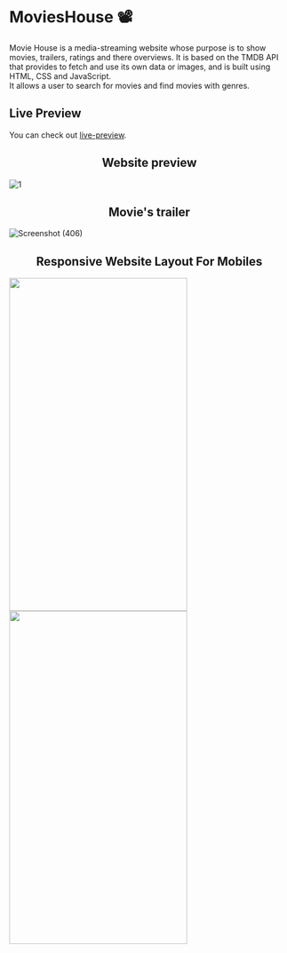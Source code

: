 # MoviesHouse 📽

Movie House is a media-streaming website whose purpose is to show movies, trailers, ratings and there overviews.
It is based on the TMDB API that provides to fetch and use its own data or images, and is built using HTML, CSS and JavaScript.
<br>
It allows a user to search for movies and find movies with genres.

<h2> Live Preview </h2>
You can check out <a href="https://movieshouseapi.netlify.app/">live-preview</a>.

<h2 align="center"> Website preview </h2>

![1](https://github.com/user-attachments/assets/9a98e62f-6c8d-476e-ad3a-da94a18c8ff0)


<h2 align="center"> Movie's trailer </h2>

![Screenshot (406)](https://user-images.githubusercontent.com/86725419/184007057-81156372-ea1f-43c5-b629-aecfef405559.png)

<h2 align="center"> Responsive Website Layout For Mobiles</h2>

<p align="left">
<img src="https://github.com/user-attachments/assets/6be6e7fb-e253-4a68-8428-177d636f5c74" width=320 height=600>
<img src="https://user-images.githubusercontent.com/86725419/184008454-dc35b85f-0b4e-483a-b252-62377dedaeaa.png" width=320 height=600>
</p>


